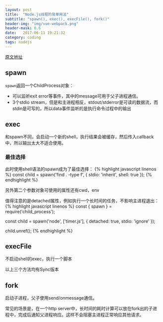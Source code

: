 ```yaml
---
layout: post
title:  "Node.js线程的简单用法"
subtitle: "spawn(), exec(), execFile(), fork()"
header-img: "img/vue-webpack.png"
header-mask: 0.6
date:   2017-06-11 19:21:32
category: coding
tags: nodejs
---
```


[原文地址](https://medium.freecodecamp.com/node-js-child-processes-everything-you-need-to-know-e69498fe970a)

## spawn

`spawn`返回一个ChildProcess对象：
* 可以监听exit error等事件，其中的message可用于父子进程通信。
* 3个stdio stream，但是和主进程相反，stdout/stderror是可读的数据流，而stdin是可写的，所以data事件监听的是执行命令过程中的输出

## exec

和spawn不同，会启动一个新的shell，执行结果会被缓存，然后传入callback中，所以输出太大不适合使用。

### 最佳选择

此时使用shell语法的spawn成为了最佳选择：
{% highlight javascript linenos %}
const child = spawn('find . -type f', {
  stdio: 'inherit',
  shell: true
});
{% endhighlight %}

另外第二个参数对象可使用的属性还有cwd，env

值得注意的是detached属性，例如执行一个长时间的任务，不影响主进程退出：
{% highlight javascript linenos %}
const { spawn } = require('child_process');

const child = spawn('node', ['timer.js'], {
  detached: true,
  stdio: 'ignore'
});

child.unref();
{% endhighlight %}

## execFile

不启动shell的exec，执行一个脚本

以上三个方法均有Sync版本

## fork

启动子进程，父子使用send/onmessage通信。

常见的场景是，在一个http server中，长时间的耗时计算可以放在fork出的子进程中，完成后通知父进程响应。这样不会阻塞主进程正常响应其他请求。

